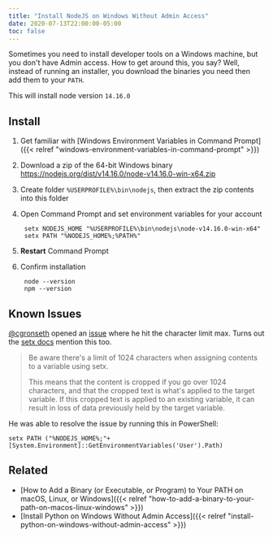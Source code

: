 ```yaml
---
title: "Install NodeJS on Windows Without Admin Access"
date: 2020-07-13T22:00:00-05:00
toc: false
---
```


Sometimes you need to install developer tools on a Windows machine, but you don't have Admin access. How to get around this, you say? Well, instead of running an installer, you download the binaries you need then add them to your `PATH`.

<!--more-->

This will install node version `14.16.0`

## Install

1. Get familiar with [Windows Environment Variables in Command Prompt]({{< relref "windows-environment-variables-in-command-prompt" >}})
1. Download a zip of the 64-bit Windows binary <https://nodejs.org/dist/v14.16.0/node-v14.16.0-win-x64.zip>
1. Create folder `%USERPROFILE%\bin\nodejs`, then extract the zip contents into this folder
1. Open Command Prompt and set environment variables for your account

        setx NODEJS_HOME "%USERPROFILE%\bin\nodejs\node-v14.16.0-win-x64"
        setx PATH "%NODEJS_HOME%;%PATH%"

1. **Restart** Command Prompt
1. Confirm installation

        node --version
        npm --version

## Known Issues

[@cgronseth](https://github.com/cgronseth) opened an [issue](https://github.com/zwbetz-gh/zwbetz/issues/12) where he hit the character limit max. Turns out the [setx docs](https://docs.microsoft.com/en-us/windows-server/administration/windows-commands/setx#remarks) mention this too.

> Be aware there's a limit of 1024 characters when assigning contents to a variable using setx.
>
> This means that the content is cropped if you go over 1024 characters, and that the cropped text is what's applied to the target variable. If this cropped text is applied to an existing variable, it can result in loss of data previously held by the target variable.

He was able to resolve the issue by running this in PowerShell:

```
setx PATH ("%NODEJS_HOME%;"+[System.Environment]::GetEnvironmentVariables('User').Path)
```

## Related

- [How to Add a Binary (or Executable, or Program) to Your PATH on macOS, Linux, or Windows]({{< relref "how-to-add-a-binary-to-your-path-on-macos-linux-windows" >}})
- [Install Python on Windows Without Admin Access]({{< relref "install-python-on-windows-without-admin-access" >}})
